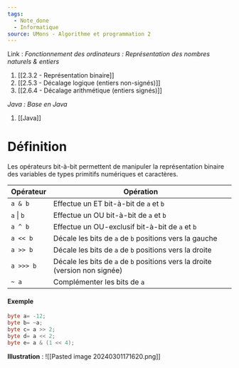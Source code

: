 ```yaml
---
tags:
  - Note_done
  - Informatique
source: UMons - Algorithme et programmation 2
---
```


Link :
_Fonctionnement des ordinateurs : Représentation des nombres naturels & entiers_
1. [[2.3.2 - Représentation binaire]]
2. [[2.5.3 - Décalage logique (entiers non-signés)]]
3. [[2.6.4 - Décalage arithmétique (entiers signés)]]

_Java : Base en Java_
1. [[Java]]

# Définition
Les opérateurs bit-à-bit permettent de manipuler la représentation binaire des variables de types primitifs numériques et caractères.

| Opérateur  | Opération                                                                   |
| ---------- | --------------------------------------------------------------------------- |
| `a & b`    | Effectue un ET bit-à-bit de `a` et `b`                                      |
| `a` \| `b` | Effectue un OU bit-à-bit de `a` et `b`                                      |
| `a ^ b`    | Effectue un OU-exclusif bit-à-bit de `a` et `b`                             |
| `a << b`   | Décale les bits de `a` de `b` positions vers la gauche                      |
| `a >> b`   | Décale les bits de `a` de `b` positions vers la droite                      |
| `a >>> b`  | Décale les bits de `a` de `b` positions vers la droite (version non signée) |
| `~ a`      | Complémenter les bits de `a`                                                |

#### Exemple 
```java
byte a= -12; 
byte b= ~a; 
byte c= a >> 2; 
byte d= a << 2; 
byte e= a & (1 << 4);
```
**Illustration** : ![[Pasted image 20240301171620.png]]
